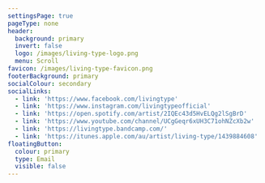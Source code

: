 ```yaml
---
settingsPage: true
pageType: none
header:
  background: primary
  invert: false
  logo: /images/living-type-logo.png
  menu: Scroll
favicon: /images/living-type-favicon.png
footerBackground: primary
socialColour: secondary
socialLinks:
  - link: 'https://www.facebook.com/livingtype'
  - link: 'https://www.instagram.com/livingtypeofficial'
  - link: 'https://open.spotify.com/artist/2IQEc43d5HvELQg2lSgBrD'
  - link: 'https://www.youtube.com/channel/UCgGeqr6xUH3C71ohNZcXb2w'
  - link: 'https://livingtype.bandcamp.com/'
  - link: 'https://itunes.apple.com/au/artist/living-type/1439884608'
floatingButton:
  colour: primary
  type: Email
  visible: false
---
```


